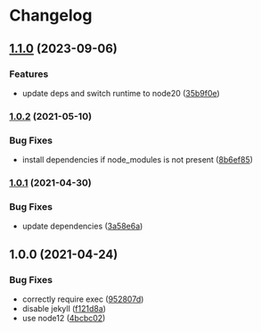 # Changelog

## [1.1.0](https://github.com/zakodium/documentationjs-action/compare/v1.0.2...v1.1.0) (2023-09-06)


### Features

* update deps and switch runtime to node20 ([35b9f0e](https://github.com/zakodium/documentationjs-action/commit/35b9f0ec232ee0adc478753b6feda9a2140b1e03))

### [1.0.2](https://www.github.com/zakodium/documentationjs-action/compare/v1.0.1...v1.0.2) (2021-05-10)


### Bug Fixes

* install dependencies if node_modules is not present ([8b6ef85](https://www.github.com/zakodium/documentationjs-action/commit/8b6ef85c38bd1a721483b6fc81a4dfe79aceded7))

### [1.0.1](https://www.github.com/zakodium/documentationjs-action/compare/v1.0.0...v1.0.1) (2021-04-30)


### Bug Fixes

* update dependencies ([3a58e6a](https://www.github.com/zakodium/documentationjs-action/commit/3a58e6a25ed6014963c77d59122213b7b2a45531))

## 1.0.0 (2021-04-24)


### Bug Fixes

* correctly require exec ([952807d](https://www.github.com/zakodium/documentationjs-action/commit/952807d2187e3debfe82fa725c6821921c4d0177))
* disable jekyll ([f121d8a](https://www.github.com/zakodium/documentationjs-action/commit/f121d8ad3cd0f3a72bfc9db520472c21acb86120))
* use node12 ([4bcbc02](https://www.github.com/zakodium/documentationjs-action/commit/4bcbc025f9f3739679edff13732b61527561f388))
